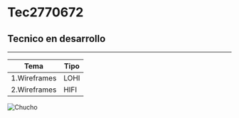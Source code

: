 # Tec2770672
## Tecnico en desarrollo
---
|Tema|Tipo|
|-----|----|
|1.Wireframes|LOHI|
|2.Wireframes|HIFI|
![Chucho](http://tinyurl.com/bdz8hmw6)  